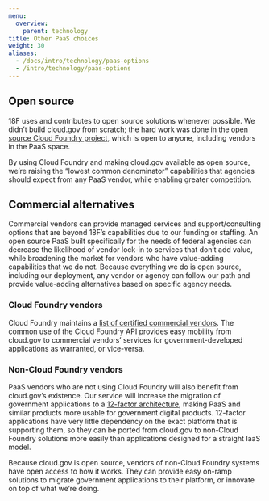 ```yaml
---
menu:
  overview:
    parent: technology
title: Other PaaS choices
weight: 30
aliases:
  - /docs/intro/technology/paas-options
  - /intro/technology/paas-options
---
```


## Open source

18F uses and contributes to open source solutions whenever possible. We didn’t build cloud.gov from scratch; the hard work was done in the [open source Cloud Foundry project](https://github.com/cloudfoundry), which is open to anyone, including vendors in the PaaS space.

By using Cloud Foundry and making cloud.gov available as open source, we’re raising the “lowest common denominator” capabilities that agencies should expect from any PaaS vendor, while enabling greater competition.

## Commercial alternatives

Commercial vendors can provide managed services and support/consulting options that are beyond 18F’s capabilities due to our funding or staffing. An open source PaaS built specifically for the needs of federal agencies can decrease the likelihood of vendor lock-in to services that don’t add value, while broadening the market for vendors who have value-adding capabilities that we do not. Because everything we do is open source, including our deployment, any vendor or agency can follow our path and provide value-adding alternatives based on specific agency needs.

### Cloud Foundry vendors

Cloud Foundry maintains a [list of certified commercial vendors](https://www.cloudfoundry.org/learn/certified-providers/). The common use of the Cloud Foundry API provides easy mobility from cloud.gov to commercial vendors’ services for government-developed applications as warranted, or vice-versa.

### Non-Cloud Foundry vendors

PaaS vendors who are not using Cloud Foundry will also benefit from cloud.gov’s existence. Our service will increase the migration of government applications to a [12-factor architecture](http://12factor.net/), making PaaS and similar products more usable for government digital products. 12-factor applications have very little dependency on the exact platform that is supporting them, so they can be ported from cloud.gov to non-Cloud Foundry solutions more easily than applications designed for a straight IaaS model.

Because cloud.gov is open source, vendors of non-Cloud Foundry systems have open access to how it works. They can provide easy on-ramp solutions to migrate government applications to their platform, or innovate on top of what we’re doing.
